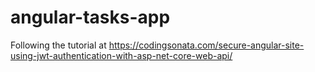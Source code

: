 # angular-tasks-app
Following the tutorial at https://codingsonata.com/secure-angular-site-using-jwt-authentication-with-asp-net-core-web-api/
